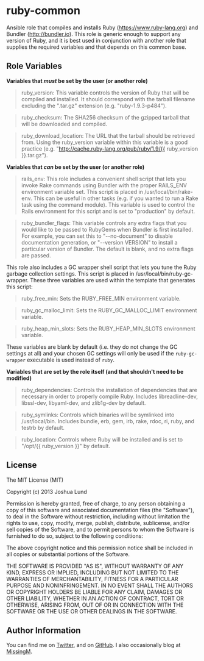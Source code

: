 ruby-common
========

Ansible role that compiles and installs Ruby (https://www.ruby-lang.org) and Bundler (http://bundler.io). This role is generic enough to support any version of Ruby, and it is best used in conjunction with another role that supplies the required variables and that depends on this common base.

Role Variables
--------------

**Variables that *must* be set by the user (or another role)**

> ruby_version: This variable controls the version of Ruby that will be compiled and installed. It should correspond with the tarball filename excluding the ".tar.gz" extension (e.g. "ruby-1.9.3-p484").

> ruby_checksum: The SHA256 checksum of the gzipped tarball that will be downloaded and compiled.

> ruby_download_location: The URL that the tarball should be retrieved from. Using the ruby_version variable within this variable is a good practice (e.g. "http://cache.ruby-lang.org/pub/ruby/1.9/{{ ruby_version }}.tar.gz").

**Variables that *can* be set by the user (or another role)**

> rails_env: This role includes a convenient shell script that lets you invoke Rake commands using Bundler with the proper RAILS_ENV environment variable set. This script is placed in /usr/local/bin/rake-env. This can be useful in other tasks (e.g. if you wanted to run a Rake task using the command module). This variable is used to control the Rails environment for this script and is set to "production" by default.

> ruby_bundler_flags: This variable controls any extra flags that you would like to be passed to RubyGems when Bundler is first installed. For example, you can set this to "--no-document" to disable documentation generation, or "--version VERSION" to install a particular version of Bundler. The default is blank, and no extra flags are passed.

This role also includes a GC wrapper shell script that lets you tune the Ruby garbage collection settings. This script is placed in /usr/local/bin/ruby-gc-wrapper. These three variables are used within the template that generates this script:

> ruby_free_min: Sets the RUBY_FREE_MIN environment variable.

> ruby_gc_malloc_limit: Sets the RUBY_GC_MALLOC_LIMIT environment variable.

> ruby_heap_min_slots: Sets the RUBY_HEAP_MIN_SLOTS environment variable.

These variables are blank by default (i.e. they do not change the GC settings at all) and your chosen GC settings will only be used if the `ruby-gc-wrapper` executable is used instead of `ruby`.

**Variables that are set by the role itself (and that shouldn't need to be modified)**

> ruby_dependencies: Controls the installation of dependencies that are necessary in order to properly compile Ruby. Includes libreadline-dev, libssl-dev, libyaml-dev, and zlib1g-dev by default.

> ruby_symlinks: Controls which binaries will be symlinked into /usr/local/bin. Includes bundle, erb, gem, irb, rake, rdoc, ri, ruby, and testrb by default.

> ruby_location: Controls where Ruby will be installed and is set to "/opt/{{ ruby_version }}" by default.

License
-------

The MIT License (MIT)

Copyright (c) 2013 Joshua Lund

Permission is hereby granted, free of charge, to any person obtaining a copy of this software and associated documentation files (the "Software"), to deal in the Software without restriction, including without limitation the rights to use, copy, modify, merge, publish, distribute, sublicense, and/or sell copies of the Software, and to permit persons to whom the Software is furnished to do so, subject to the following conditions:

The above copyright notice and this permission notice shall be included in all copies or substantial portions of the Software.

THE SOFTWARE IS PROVIDED "AS IS", WITHOUT WARRANTY OF ANY KIND, EXPRESS OR IMPLIED, INCLUDING BUT NOT LIMITED TO THE WARRANTIES OF MERCHANTABILITY, FITNESS FOR A PARTICULAR PURPOSE AND NONINFRINGEMENT. IN NO EVENT SHALL THE AUTHORS OR COPYRIGHT HOLDERS BE LIABLE FOR ANY CLAIM, DAMAGES OR OTHER LIABILITY, WHETHER IN AN ACTION OF CONTRACT, TORT OR OTHERWISE, ARISING FROM, OUT OF OR IN CONNECTION WITH THE SOFTWARE OR THE USE OR OTHER DEALINGS IN THE SOFTWARE.

Author Information
------------------

You can find me on [Twitter](https://twitter.com/joshualund), and on [GitHub](https://github.com/jlund/). I also occasionally blog at [MissingM](http://missingm.co).
